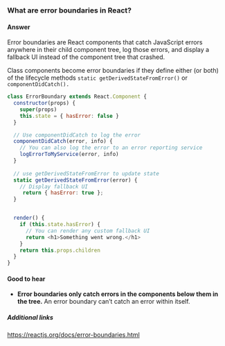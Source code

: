 ### What are error boundaries in React?

#### Answer

Error boundaries are React components that catch JavaScript errors anywhere in their child component tree, log those errors, and display a fallback UI instead of the component tree that crashed.

Class components become error boundaries if they define either (or both) of the lifecycle methods `static getDerivedStateFromError()` or `componentDidCatch().`

```js
class ErrorBoundary extends React.Component {
  constructor(props) {
    super(props)
    this.state = { hasError: false }
  }

  // Use componentDidCatch to log the error
  componentDidCatch(error, info) {
    // You can also log the error to an error reporting service
    logErrorToMyService(error, info)
  }
  
  // use getDerivedStateFromError to update state
  static getDerivedStateFromError(error) {
    // Display fallback UI
     return { hasError: true };
  }


  render() {
    if (this.state.hasError) {
      // You can render any custom fallback UI
      return <h1>Something went wrong.</h1>
    }
    return this.props.children
  }
}
```

#### Good to hear

* **Error boundaries only catch errors in the components below them in the tree.** An error boundary can’t catch an error within itself.

##### Additional links
https://reactjs.org/docs/error-boundaries.html

<!-- tags: (react) -->

<!-- expertise: (2) -->
